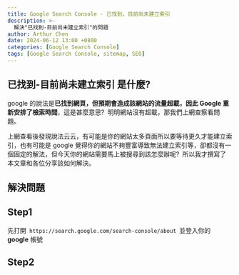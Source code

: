 ```yaml
---
title: Google Search Console - 已找到，目前尚未建立索引
description: >-
  解決"已找到-目前尚未建立索引"的問題
author: Arthur Chen
date: 2024-06-12 13:00 +0800
categories: [Google Search Console]
tags: [Google Search Console, sitemap, SEO]
---
```


## 已找到-目前尚未建立索引 是什麼?

google 的說法是**已找到網頁，但預期會造成該網站的流量超載，因此 Google 重新安排了檢索時間**，這是甚麼意思?&ensp;明明網站沒有超載，那我們上網查察看問題。

上網查看後發現說法云云，有可能是你的網站太多頁面所以要等待更久才能建立索引，也有可能是 google 覺得你的網站不夠豐富導致無法建立索引等，卻都沒有一個固定的解法，但今天你的網站需要馬上被搜尋到該怎麼辦呢?&ensp;所以我才撰寫了本文章和各位分享該如何解決。

## 解決問題

## Step1

先打開&ensp;`https://search.google.com/search-console/about`&ensp;並登入你的 **google** 帳號

## Step2
